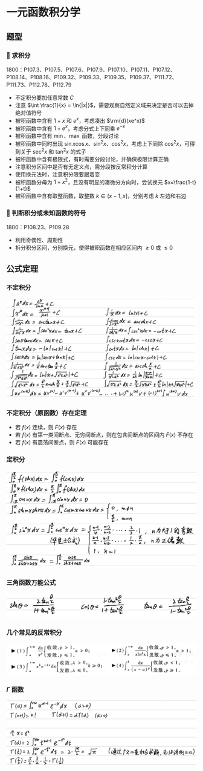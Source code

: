 # 一元函数积分学

## 题型

### 🤔 求积分

1800：P107.3、P107.5、P107.6、P107.9、P107.10、P107.11、P107.12、P108.14、P108.16、P109.32、P109.33、P109.35、P109.37、P111.72、P111.73、P112.78、P112.79

- 不定积分要加任意常数 $C$
- 注意 $\int \frac{1}{x} = \ln{|x|}$，需要观察自然定义域来决定是否可以去掉绝对值符号
- 被积函数中含有 $1+x$ 和 $e^x$，考虑凑出 $\rm{d}(xe^x)$
- 被积函数中含有 $1+e^x$，考虑分式上下同乘 $e^{-x}$
- 被积函数中含有 $\min$、$\max$ 函数，分段讨论
- 被积函数中同时出现 $\sin{x}\cos{x}$、$\sin^2{x}$、$\cos^2{x}$，考虑上下同除 $\cos^2{x}$，可得到关于 $\sec^2{x}$ 和 $\tan^2{x}$ 的式子
- 被积函数中含有极限式，有时需要分段讨论，并确保极限计算正确
- 注意积分区间中是否有无定义点，需分段按反常积分计算
- 使用换元法时，注意积分限要跟着变
- 被积函数分母为 $1+x^2$，且没有明显的凑微分方向时，尝试换元 $x=\frac{1-t}{1+t}$
- 被积函数中含有取整函数，取整数 $k \in (x-1, x]$，分别考虑 $k$ 左边和右边

### 🤔 判断积分或未知函数的符号

1800：P108.23、P109.28

- 利用奇偶性、周期性
- 拆分积分区间，分别换元，使得被积函数在相应区间内 $\ge 0$ 或 $\le 0$

## 公式定理

### 不定积分

![](media/15675624725699.jpg)

### 不定积分（原函数）存在定理

- 若 $f(x)$ 连续，则 $F(x)$ 存在
- 若 $f(x)$ 有第一类间断点、无穷间断点，则在包含间断点的区间内 $F(x)$ 不存在
- 若 $f(x)$ 有震荡间断点，则 $F(x)$ 可能存在

### 定积分

![](media/15675625228815.jpg)

### 三角函数万能公式

![](media/15725996967626.jpg)

### 几个常见的反常积分

![](media/15675627966016.jpg)

### $\Gamma$ 函数

![](media/15675629264766.jpg)
